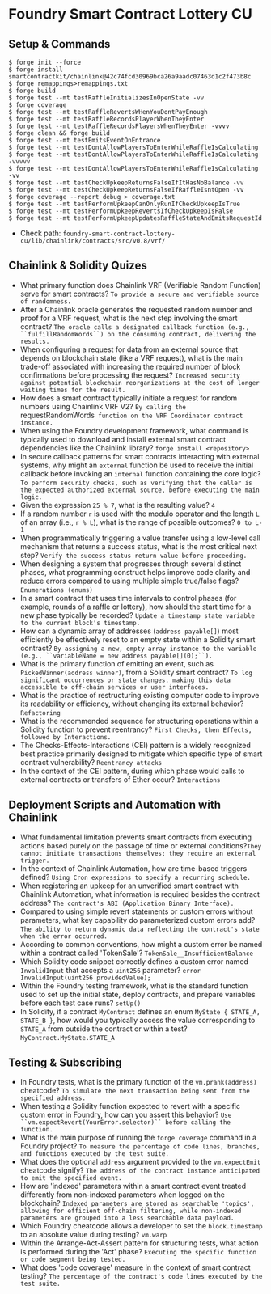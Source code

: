 # Foundry Smart Contract Lottery CU

## Setup & Commands
`````
$ forge init --force
$ forge install smartcontractkit/chainlink@42c74fcd30969bca26a9aadc07463d1c2f473b8c
$ forge remappings>remappings.txt
$ forge build
$ forge test --mt testRaffleInitializesInOpenState -vv
$ forge coverage
$ forge test --mt testRaffleRevertsWHenYouDontPayEnough
$ forge test --mt testRaffleRecordsPlayerWhenTheyEnter
$ forge test --mt testRaffleRecordsPlayersWhenTheyEnter -vvvv
$ forge clean && forge build
$ forge test --mt testEmitsEventOnEntrance
$ forge test --mt testDontAllowPlayersToEnterWhileRaffleIsCalculating
$ forge test --mt testDontAllowPlayersToEnterWhileRaffleIsCalculating -vvvvv
$ forge test --mt testDontAllowPlayersToEnterWhileRaffleIsCalculating -vv
$ forge test --mt testCheckUpkeepReturnsFalseIfItHasNoBalance -vv
$ forge test --mt testCheckUpkeepReturnsFalseIfRaffleIsntOpen -vv
$ forge coverage --report debug > coverage.txt
$ forge test --mt testPerformUpkeepCanOnlyRunIfCheckUpkeepIsTrue
$ forge test --mt testPerformUpkeepRevertsIfCheckUpkeepIsFalse
$ forge test --mt testPerformUpkeepUpdatesRaffleStateAndEmitsRequestId
`````

- Check path: `foundry-smart-contract-lottery-cu/lib/chainlink/contracts/src/v0.8/vrf/`

## Chainlink & Solidity Quizes
- What primary function does Chainlink VRF (Verifiable Random Function) serve for smart contracts? `To provide a secure and verifiable source of randomness.`
- After a Chainlink oracle generates the requested random number and proof for a VRF request, what is the next step involving the smart contract? `The oracle calls a designated callback function (e.g., ``fulfillRandomWords``) on the consuming contract, delivering the results.`
- When configuring a request for data from an external source that depends on blockchain state (like a VRF request), what is the main trade-off associated with increasing the required number of block confirmations before processing the request? `Increased security against potential blockchain reorganizations at the cost of longer waiting times for the result.`
- How does a smart contract typically initiate a request for random numbers using Chainlink VRF V2? `By calling the `requestRandomWords` function on the VRF Coordinator contract instance.`
- When using the Foundry development framework, what command is typically used to download and install external smart contract dependencies like the Chainlink library? `forge install <repository>`
- In secure callback patterns for smart contracts interacting with external systems, why might an `external` function be used to receive the initial callback before invoking an `internal` function containing the core logic? `To perform security checks, such as verifying that the caller is the expected authorized external source, before executing the main logic.`
- Given the expression `25 % 7`, what is the resulting value? `4`
- If a random number `r` is used with the modulo operator and the length `L` of an array (i.e., `r % L`), what is the range of possible outcomes? `0 to L-1`
- When programmatically triggering a value transfer using a low-level call mechanism that returns a success status, what is the most critical next step? `Verify the success status return value before proceeding.`
- When designing a system that progresses through several distinct phases, what programming construct helps improve code clarity and reduce errors compared to using multiple simple true/false flags? `Enumerations (enums)`
- In a smart contract that uses time intervals to control phases (for example, rounds of a raffle or lottery), how should the start time for a new phase typically be recorded? `Update a timestamp state variable to the current block's timestamp.`
- How can a dynamic array of addresses (`address payable[]`) most efficiently be effectively reset to an empty state within a Solidity smart contract? `By assigning a new, empty array instance to the variable (e.g., ``variableName = new address payable[](0);``).`
- What is the primary function of emitting an event, such as `PickedWinner(address winner)`, from a Solidity smart contract? `To log significant occurrences or state changes, making this data accessible to off-chain services or user interfaces.`
- What is the practice of restructuring existing computer code to improve its readability or efficiency, without changing its external behavior? `Refactoring`
- What is the recommended sequence for structuring operations within a Solidity function to prevent reentrancy? `First Checks, then Effects, followed by Interactions.`
- The Checks-Effects-Interactions (CEI) pattern is a widely recognized best practice primarily designed to mitigate which specific type of smart contract vulnerability? `Reentrancy attacks`
- In the context of the CEI pattern, during which phase would calls to external contracts or transfers of Ether occur? `Interactions`

## Deployment Scripts and Automation with Chainlink
- What fundamental limitation prevents smart contracts from executing actions based purely on the passage of time or external conditions?`They cannot initiate transactions themselves; they require an external trigger.`
- In the context of Chainlink Automation, how are time-based triggers defined? `Using Cron expressions to specify a recurring schedule.`
- When registering an upkeep for an unverified smart contract with Chainlink Automation, what information is required besides the contract address? `The contract's ABI (Application Binary Interface).`
- Compared to using simple revert statements or custom errors without parameters, what key capability do parameterized custom errors add?
`The ability to return dynamic data reflecting the contract's state when the error occurred.`
- According to common conventions, how might a custom error be named within a contract called 'TokenSale'? `TokenSale__InsufficientBalance`
- Which Solidity code snippet correctly defines a custom error named `InvalidInput` that accepts a `uint256` parameter? `error InvalidInput(uint256 providedValue);`
- Within the Foundry testing framework, what is the standard function used to set up the initial state, deploy contracts, and prepare variables before each test case runs? `setUp()`
- In Solidity, if a contract `MyContract` defines an enum `MyState { STATE_A, STATE_B }`, how would you typically access the value corresponding to `STATE_A` from outside the contract or within a test? `MyContract.MyState.STATE_A`

## Testing & Subscribing
- In Foundry tests, what is the primary function of the `vm.prank(address)` cheatcode? `To simulate the next transaction being sent from the specified address.`
- When testing a Solidity function expected to revert with a specific custom error in Foundry, how can you assert this behavior? `Use ``vm.expectRevert(YourError.selector)`` before calling the function.`
- What is the main purpose of running the `forge coverage` command in a Foundry project? `To measure the percentage of code lines, branches, and functions executed by the test suite.`
- What does the optional `address` argument provided to the `vm.expectEmit` cheatcode signify? `The address of the contract instance anticipated to emit the specified event.`
- How are 'indexed' parameters within a smart contract event treated differently from non-indexed parameters when logged on the blockchain?
`Indexed parameters are stored as searchable 'topics', allowing for efficient off-chain filtering, while non-indexed parameters are grouped into a less searchable data payload.`
- Which Foundry cheatcode allows a developer to set the `block.timestamp` to an absolute value during testing? `vm.warp` 
- Within the Arrange-Act-Assert pattern for structuring tests, what action is performed during the 'Act' phase? `Executing the specific function or code segment being tested.`
- What does 'code coverage' measure in the context of smart contract testing? `The percentage of the contract's code lines executed by the test suite.`

